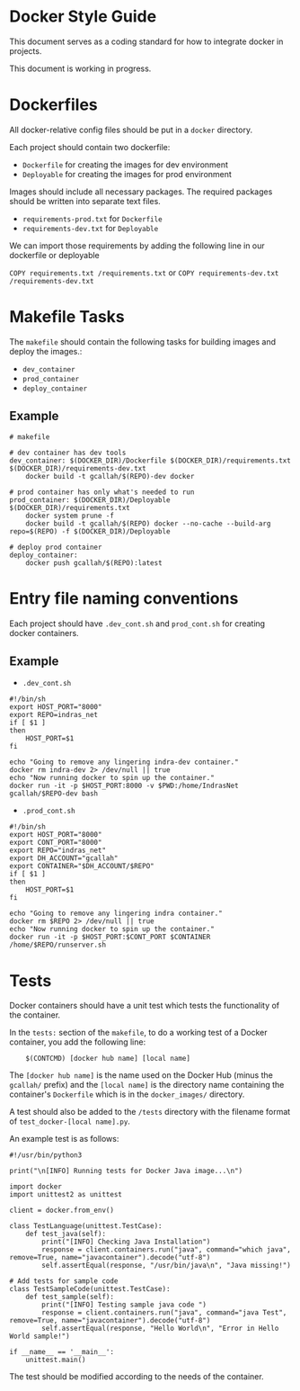 # Docker Style Guide 
  
This document serves as a coding standard for how to integrate docker in projects.

This document is working in progress.

# Dockerfiles

All docker-relative config files should be put in a `docker`  directory. 

Each project should contain two dockerfile:

* `Dockerfile` for creating the images for dev environment
* `Deployable` for creating the images for prod environment

Images should include all necessary packages. The required packages should be written into separate text files.  
* `requirements-prod.txt` for  `Dockerfile` 
* `requirements-dev.txt` for `Deployable`

We can import those requirements by adding the following line in our dockerfile or deployable

`COPY requirements.txt /requirements.txt`
or
`COPY requirements-dev.txt /requirements-dev.txt`

# Makefile Tasks

The `makefile` should contain the following tasks for building images and deploy the images.:
* `dev_container`
* `prod_container`
* `deploy_container`

## Example
```
# makefile

# dev container has dev tools
dev_container: $(DOCKER_DIR)/Dockerfile $(DOCKER_DIR)/requirements.txt $(DOCKER_DIR)/requirements-dev.txt
	docker build -t gcallah/$(REPO)-dev docker

# prod container has only what's needed to run
prod_container: $(DOCKER_DIR)/Deployable $(DOCKER_DIR)/requirements.txt
	docker system prune -f
	docker build -t gcallah/$(REPO) docker --no-cache --build-arg repo=$(REPO) -f $(DOCKER_DIR)/Deployable

# deploy prod container
deploy_container:
	docker push gcallah/$(REPO):latest
```

# Entry file naming conventions

Each project should have `.dev_cont.sh` and `prod_cont.sh`  for creating docker containers.

## Example

* `.dev_cont.sh`

```
#!/bin/sh
export HOST_PORT="8000"
export REPO=indras_net
if [ $1 ]
then
    HOST_PORT=$1
fi

echo "Going to remove any lingering indra-dev container."
docker rm indra-dev 2> /dev/null || true
echo "Now running docker to spin up the container."
docker run -it -p $HOST_PORT:8000 -v $PWD:/home/IndrasNet gcallah/$REPO-dev bash

```

* `.prod_cont.sh`

```
#!/bin/sh
export HOST_PORT="8000"
export CONT_PORT="8000"
export REPO="indras_net"
export DH_ACCOUNT="gcallah"
export CONTAINER="$DH_ACCOUNT/$REPO"
if [ $1 ]
then
    HOST_PORT=$1
fi

echo "Going to remove any lingering indra container."
docker rm $REPO 2> /dev/null || true
echo "Now running docker to spin up the container."
docker run -it -p $HOST_PORT:$CONT_PORT $CONTAINER /home/$REPO/runserver.sh

```

# Tests

Docker containers should have a unit test which tests the functionality of the container.

In the `tests:` section of the `makefile`, to do a working test of a Docker container, you add the following line:

```
	$(CONTCMD) [docker hub name] [local name]
```

The `[docker hub name]` is the name used on the Docker Hub (minus the `gcallah/` prefix) and the `[local name]` is the directory name containing the container's `Dockerfile` which is in the `docker_images/` directory.

A test should also be added to the `/tests` directory with the filename format of `test_docker-[local name].py`.

An example test is as follows:
```
#!/usr/bin/python3

print("\n[INFO] Running tests for Docker Java image...\n")

import docker
import unittest2 as unittest

client = docker.from_env()

class TestLanguage(unittest.TestCase):
    def test_java(self):
        print("[INFO] Checking Java Installation")
        response = client.containers.run("java", command="which java", remove=True, name="javacontainer").decode("utf-8")
        self.assertEqual(response, "/usr/bin/java\n", "Java missing!")

# Add tests for sample code
class TestSampleCode(unittest.TestCase):
    def test_sample(self):
        print("[INFO] Testing sample java code ")
        response = client.containers.run("java", command="java Test", remove=True, name="javacontainer").decode("utf-8")
        self.assertEqual(response, "Hello World\n", "Error in Hello World sample!")

if __name__ == '__main__':
    unittest.main()
```

The test should be modified according to the needs of the container.
